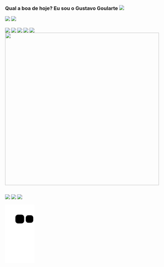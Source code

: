### Qual a boa de hoje? Eu sou o Gustavo Goularte <img height="50em" src="https://i.pinimg.com/originals/ac/8f/61/ac8f610d390a504026b5e7bd2b67818f.gif"/>

<div>
<img height="140em" src="https://github-readme-stats.vercel.app/api?username=goularti&show_icons=true&theme=dracula&include_all_commits=true"/>
<img height="140em" src="https://github-readme-stats.vercel.app/api/top-langs/?username=goularti&layout=compact&theme=dracula"/>
</div>
<div>
<div style="display: inline_block"><br>
  <img align="center" alt_"goularti-HTML" src="https://img.shields.io/badge/HTML-239120?style=for-the-badge&logo=html5&logoColor=white">
  <img align="center" alt_"goularti-CSS" src="https://img.shields.io/badge/CSS-239120?&style=for-the-badge&logo=css3&logoColor=white">
  <img align="center" alt_"goularti-JAVA" src="https://img.shields.io/badge/Java-ED8B00?style=for-the-badge&logo=java&logoColor=white">
  <img align="center" alt_"goularti-PHP" src="https://img.shields.io/badge/PHP-777BB4?style=for-the-badge&logo=php&logoColor=white">
  <img align="center" alt_"goularti-MYSQL" src="https://img.shields.io/badge/MySQL-00000F?style=for-the-badge&logo=mysql&logoColor=white">
  <img align="center" height="500" width="100%" alt_"goularte-naruto" src="https://giffiles.alphacoders.com/121/12163.gif">
</div>
  
##

<div>
  <a href="https://www.instagram.com/gugoularte/" target="_blank"><img src="https://img.shields.io/badge/Instagram-E4405F?style=for-the-badge&logo=instagram&logoColor=white"/></a>
  <a href="https://www.facebook.com/gustavo.goulartecorreia" target="_blank"><img src="https://img.shields.io/badge/Facebook-1877F2?style=for-the-badge&logo=facebook&logoColor=white"/></a>
  <a href="https://www.linkedin.com/in/gustavo-goularte-4062a2179/" target="_blank"><img src="https://img.shields.io/badge/LinkedIn-0077B5?style=for-the-badge&logo=linkedin&logoColor=white"/></a>

  ![Snake animation](https://github.com/goularti/goularti/blob/output/github-contribution-grid-snake.svg)
  
</div>
